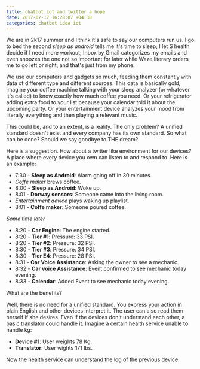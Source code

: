 ```yaml
---
title: chatbot iot and twitter a hope
date: 2017-07-17 16:28:07 +04:30
categories: chatbot idea iot
---
```


We are in 2k17 summer and I think it's safe to say our computers run us. I go to bed the second *sleep as android* tells me it's time to sleep; I let S health decide if I need more workout; Inbox by Gmail categorizes my emails and even snoozes the one not so important for later while Waze literary orders me to go left or right, and that's just from my phone.

We use our computers and gadgets so much, feeding them constantly with data of different type and different sources. This data is basically gold, imagine your coffee machine talking with your sleep analyzer (or whatever it's called) to know exactly how much coffee you need. Or your refrigerator adding extra food to your list because your calendar told it about the upcoming party. Or your entertainment device analyzes your mood from literally everything and then playing a relevant music. 

This could be, and to an extent, is a reality. The only problem? A unified standard doesn't exist and every company has its own standard. So what can be done? Should we say goodbye to THE dream?

Here is a suggestion. How about a twitter like environment for our devices? A place where every device you own can listen to and respond to. Here is an example:

* 7:30 - **Sleep as Android**: Alarm going off in 30 minutes.
* *Coffe maker* brews coffee.
* 8:00 - **Sleep as Android**: Woke up.
* 8:01 - **Dorway sensors**: Someone came into the living room.
* *Entertainment device* plays waking up playlist.
* 8:01 - **Coffe maker**: Someone poured coffee.

*Some time later*
* 8:20 - **Car Engine**: The engine started.
* 8:20 - **Tier #1**: Pressure: 33 PSI.
* 8:20 - **Tier #2**: Pressure: 32 PSI.
* 8:30 - **Tier #3**: Pressure: 34 PSI.
* 8:30 - **Tier E4**: Pressure: 28 PSI.
* 8:31 - **Car Voice Assistance**: Asking the owner to see a mechanic.
* 8:32 - **Car voice Assistance**: Event confirmed to see mechanic today evening.
* 8:33 - **Calendar**: Added Event to see mechanic today evening.

What are the benefits?

Well, there is no need for a unified standard. You express your action in plain English and other devices interpret it. The user can also read them herself if she desires. Even if the devices don't understand each other, a basic translator could handle it. Imagine a certain health service unable to handle kg:

* **Device #1**: User weights 78 Kg.
* **Translator**: User wights 171 lbs.

Now the health service can understand the log of the previous device.

